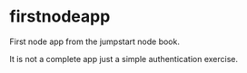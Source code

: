 firstnodeapp
============

First node app from the jumpstart node book.

It is not a complete app just a simple authentication exercise.
